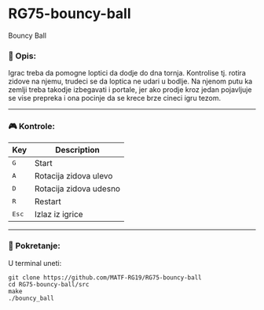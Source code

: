 # RG75-bouncy-ball
Bouncy Ball

### :memo: Opis:
Igrac treba da pomogne loptici da dodje do dna tornja. Kontrolise tj. rotira zidove na njemu, trudeci se da loptica ne udari u bodlje. Na njenom putu ka zemlji treba takodje izbegavati i portale, jer ako prodje kroz jedan pojavljuje se vise prepreka i ona pocinje da se krece brze cineci igru tezom.
___
### :video_game: Kontrole:
| Key          | Description            |
| ------------ | ---------------------- |
| <kbd>G</kbd> | Start |
| <kbd>A</kbd> | Rotacija zidova ulevo  | 
| <kbd>D</kbd> | Rotacija zidova udesno |
| <kbd>R</kbd> | Restart |
| <kbd>Esc</kbd> | Izlaz iz igrice |
___
### :wrench: Pokretanje:
U terminal uneti:
```shell
git clone https://github.com/MATF-RG19/RG75-bouncy-ball
cd RG75-bouncy-ball/src
make
./bouncy_ball
```
